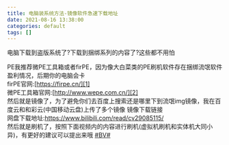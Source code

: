 ```yaml
---
title: 电脑装系统方法-镜像软件急速下载地址
date: 2021-08-16 13:38:00
categories: default
tags: []
---
```

电脑下载到盗版系统了?下载到捆绑系列的内容了?这些都不用怕  

PE我推荐微PE工具箱或者firPE，因为像大白菜类的PE刷机软件存在捆绑流氓软件盈利情况，后期你的电脑会卡   
firPE官网:[<a href="https://firpe.cn/">https://firpe.cn/][1]</a>  
微PE工具箱官网:[<a href="http://www.wepe.com.cn/">http://www.wepe.com.cn/][2]</a>  
然后就是镜像了，为了避免你们去百度上搜索还是哪里下到流氓img镜像，我在百度云和和彩云(中国移动云盘)上传了多个镜像
镜像下载链接  
网盘下载地址:https://www.bilibili.com/read/cv29085115/  
然后就是刷机了，按照下面视频内的内容进行刷机(虚拟机刷机和实体机大同小异)，有更好的建议可以提出来哦 
[#BV#][5]

[1]: https://firpe.cn/
[2]: http://www.wepe.com.cn/
[3]: https://pan.baidu.com/s/1_jUCQSPOIwayras4XTcg0Q
[4]: https://caiyun.139.com/m/i?135Ce8H2tpZTS
[5]: https://www.bilibili.com/video/BV1SL4y1e7tj
